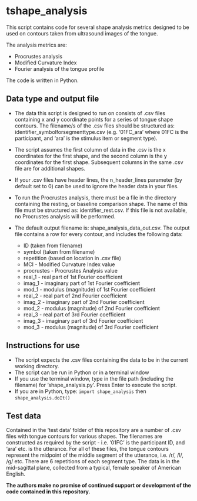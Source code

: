 # tshape_analysis

This script contains code for several shape analysis metrics designed to be used on contours taken from ultrasound images of the tongue.

The analysis metrics are:

* Procrustes analysis
* Modified Curvature Index
* Fourier analysis of the tongue profile

The code is written in Python. 

## Data type and output file

* The data this script is designed to run on consists of .csv files containing x and y coordinate points for a series of tongue shape contours. The filename/s of the .csv files should be structured as: identifier_symbolforsegmenttype.csv (e.g. ‘01FC_ara’ where 01FC is the participant, and ‘ara’ is the stimulus item or segment type).

* The script assumes the first column of data in the .csv is the x coordinates for the first shape, and the second column is the y coordinates for the first shape. Subsequent columns in the same .csv file are for additional shapes.

* If your .csv files have header lines, the n_header_lines parameter (by default set to 0) can be used to ignore the header data in your files.

* To run the Procrustes analysis, there must be a file in the directory containing the resting, or baseline comparison shape. The name of this file must be structured as: identifier_rest.csv. If this file is not available, no Procrustes analysis will be performed.

* The default output filename is: shape_analysis_data_out.csv. The output file contains a row for every contour, and includes the following data: 
  * ID (taken from filename) 
  * symbol (taken from filename)
  * repetition (based on location in .csv file)
  * MCI - Modified Curvature Index value
  * procrustes - Procrustes Analysis value
  * real_1 - real part of 1st Fourier coefficient
  * imag_1 - imaginary part of 1st Fourier coefficient 
  * mod_1 - modulus (magnitude) of 1st Fourier coefficient 
  * real_2 - real part of 2nd Fourier coefficient
  * imag_2 - imaginary part of 2nd Fourier coefficient 
  * mod_2 - modulus (magnitude) of 2nd Fourier coefficient 
  * real_3 - real part of 3rd Fourier coefficient
  * imag_3 - imaginary part of 3rd Fourier coefficient 
  * mod_3 - modulus (magnitude) of 3rd Fourier coefficient

## Instructions for use

* The script expects the .csv files containing the data to be in the current working directory.
* The script can be run in Python or in a terminal window 
* If you use the terminal window, type in the file path (including the filename) for ‘shape_analysis.py’. Press Enter to execute the script.
* If you are in Python, type: `import shape_analysis` then `shape_analysis.doIt()`

## Test data

Contained in the ‘test data’ folder of this repository are a number of .csv files with tongue contours for various shapes. The filenames are constructed as required by the script - i.e. ’01FC’ is the participant ID, and ‘ara’ etc. is the utterance. For all of these files, the tongue contours represent the midpoint of the middle segment of the utterance, i.e. /r/, /l/, /g/ etc. There are 6 repetitions of each segment type. The data is in the mid-sagittal plane, collected from a typical, female speaker of American English.


**The authors make no promise of continued support or development of the code contained in this repository.**
